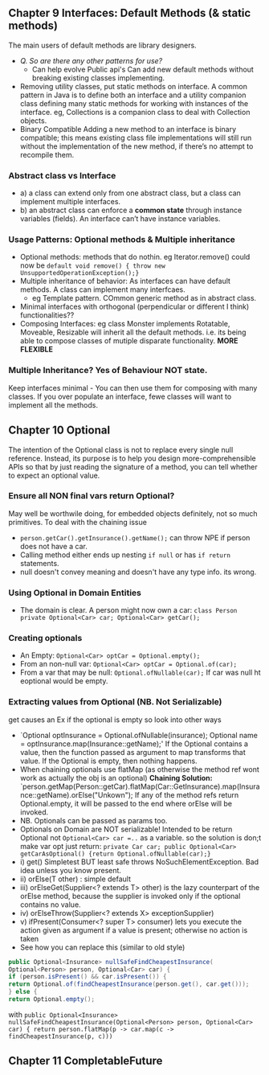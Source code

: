 ## Chapter 9 Interfaces: Default Methods (& static methods)

The main users of default methods are library designers. 
- *Q. So are there any other patterns for use?*
  - Can help evolve Public api's
Can add new default methods without breaking existing classes implementing.
- Removing utility classes, put static methods on interface.
  A common pattern in Java is to define both an interface and a utility companion class defining many static methods for working with instances of the interface. eg, Collections is a companion class to deal with Collection objects.
- Binary Compatible
Adding a new method to an interface is binary compatible; this means existing class file implementations will still run without the
implementation of the new method, if there’s no attempt to recompile them.

### Abstract class vs Interface
- a) a class can extend only from one abstract class, but a class can implement multiple interfaces.
- b) an abstract class can enforce a **common state** through instance variables (fields). An interface can’t have instance variables.

### Usage Patterns: Optional methods & Multiple inheritance
- Optional methods: methods that do nothin. eg Iterator.remove() could now be
  `default void remove() { throw new UnsupportedOperationException();}`
- Multiple inheritance of behavior: As interfaces can have default methods. A class can implement many interfcaes.
  - eg Template pattern. COmmon generic method as in abstract class.
- Minimal interfaces with orthogonal (perpendicular or different I think) functionalities??
- Composing Interfaces: eg class Monster implements Rotatable, Moveable, Resizable will inherit all the default methods.
  i.e. its being able to compose classes of mutiple disparate functionality. **MORE FLEXIBLE**

### Multiple Inheritance? Yes of Behaviour NOT state.
  Keep interfaces minimal - You can then use them for composing with many classes. If you over populate an interface, fewe classes will want to implement all the methods.

## Chapter 10 Optional
The intention of the Optional class is not to replace every single null reference. Instead, its purpose is to help you design more-comprehensible APIs so that by just reading the signature of a method, you can tell whether to expect an optional value.

### Ensure all NON final vars return Optional?
  May well be worthwile doing, for embedded objects definitely, not so much primitives. To deal with the chaining issue
  - `person.getCar().getInsurance().getName();` can throw NPE if person does not have a car.
  - Calling method either ends up nesting `if null` or has `if return` statements.
  - null doesn't convey meaning and doesn't have any type info. its wrong.

### Using Optional in Domain Entities
  - The domain is clear. A person might now own a car: `class Person private Optional<Car> car; Optional<Car> getCar();` 

### Creating optionals
  - An Empty: `Optional<Car> optCar = Optional.empty();`
  - From an non-null var: `Optional<Car> optCar = Optional.of(car);`
  - From a var that may be null: `Optional.ofNullable(car);` If car was null ht eoptional would be empty.

### Extracting values from Optional (NB. Not Serializable)
  get causes an Ex if the optional is empty so look into other ways
  - `Optional<Insurance> optInsurance = Optional.ofNullable(insurance); Optional<String> name = optInsurance.map(Insurance::getName);'
  If the Optional contains a value, then the function passed as argument to map transforms that value. If the Optional is empty, then nothing happens.
  - When chaining optionals use flatMap (as otherwise the method ref wont work as actually the obj is an optional)
  **Chaining Solution:** `person.getMap(Person::getCar).flatMap(Car::GetInsurance).map(Insurance::getName).orElse("Unkown");
  If any of the method refs return Optional.empty, it will be passed to the end where orElse will be invoked.
  - NB. Optionals can be passed as params too.
  - Optionals on Domain are NOT serializable! Intended to be return Optional not `Optional<Car> car =..` as a variable.
  so the solution is don;t make var opt just return: `private Car car; public Optional<Car> getCarAsOptional() {return Optional.ofNullable(car);}`
  - i) get() Simpletest BUT least safe throws NoSuchElementException. Bad idea unless you know present.
  - ii) orElse(T other) : simple default
  - iii) orElseGet(Supplier<? extends T> other) is the lazy counterpart of the orElse method, because the supplier is invoked only if the optional contains no value. 
  - iv) orElseThrow(Supplier<? extends X> exceptionSupplier)
  - v) ifPresent(Consumer<? super T> consumer) lets you execute the action given as argument if a value is present; otherwise no action is taken
  - See how you can replace this (similar to old style)
``` java
public Optional<Insurance> nullSafeFindCheapestInsurance(
Optional<Person> person, Optional<Car> car) {
if (person.isPresent() && car.isPresent()) {
return Optional.of(findCheapestInsurance(person.get(), car.get()));
} else {
return Optional.empty();
```
  with 
  `public Optional<Insurance> nullSafeFindCheapestInsurance(Optional<Person> person, Optional<Car> car) {
return person.flatMap(p -> car.map(c -> findCheapestInsurance(p, c)))`

  

## Chapter 11 CompletableFuture
